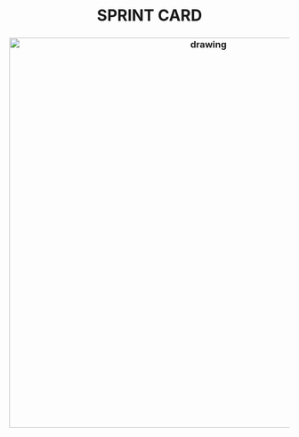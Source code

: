 
<h1 align = "center">  SPRINT CARD  </h1>

<h3 align = "center">  <img src="https://i.imgur.com/dKNkcaX.jpg"   alt="drawing" width =700 </h3>
